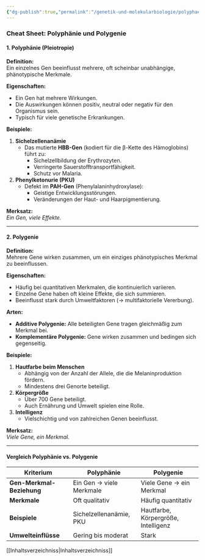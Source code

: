 ```yaml
---
{"dg-publish":true,"permalink":"/genetik-und-molekularbiologie/polyphaenie-und-polygenie/"}
---
```


### Cheat Sheet: **Polyphänie** und **Polygenie**

#### **1. Polyphänie (Pleiotropie)**

**Definition:**  
Ein einzelnes Gen beeinflusst mehrere, oft scheinbar unabhängige, phänotypische Merkmale.

**Eigenschaften:**

- Ein Gen hat mehrere Wirkungen.
- Die Auswirkungen können positiv, neutral oder negativ für den Organismus sein.
- Typisch für viele genetische Erkrankungen.

**Beispiele:**

1. **Sichelzellenanämie**
    - Das mutierte **HBB-Gen** (kodiert für die β-Kette des Hämoglobins) führt zu:
        - Sichelzellbildung der Erythrozyten.
        - Verringerte Sauerstofftransportfähigkeit.
        - Schutz vor Malaria.
2. **Phenylketonurie (PKU)**
    - Defekt im **PAH-Gen** (Phenylalaninhydroxylase):
        - Geistige Entwicklungsstörungen.
        - Veränderungen der Haut- und Haarpigmentierung.

**Merksatz:**  
_Ein Gen, viele Effekte._

---

#### **2. Polygenie**

**Definition:**  
Mehrere Gene wirken zusammen, um ein einziges phänotypisches Merkmal zu beeinflussen.

**Eigenschaften:**

- Häufig bei quantitativen Merkmalen, die kontinuierlich variieren.
- Einzelne Gene haben oft kleine Effekte, die sich summieren.
- Beeinflusst stark durch Umweltfaktoren (→ multifaktorielle Vererbung).

**Arten:**

- **Additive Polygenie:** Alle beteiligten Gene tragen gleichmäßig zum Merkmal bei.
- **Komplementäre Polygenie:** Gene wirken zusammen und bedingen sich gegenseitig.

**Beispiele:**

1. **Hautfarbe beim Menschen**
    - Abhängig von der Anzahl der Allele, die die Melaninproduktion fördern.
    - Mindestens drei Genorte beteiligt.
2. **Körpergröße**
    - Über 700 Gene beteiligt.
    - Auch Ernährung und Umwelt spielen eine Rolle.
3. **Intelligenz**
    - Vielschichtig und von zahlreichen Genen beeinflusst.

**Merksatz:**  
_Viele Gene, ein Merkmal._

---

#### **Vergleich Polyphänie vs. Polygenie**

|**Kriterium**|**Polyphänie**|**Polygenie**|
|---|---|---|
|**Gen-Merkmal-Beziehung**|Ein Gen → viele Merkmale|Viele Gene → ein Merkmal|
|**Merkmale**|Oft qualitativ|Häufig quantitativ|
|**Beispiele**|Sichelzellenanämie, PKU|Hautfarbe, Körpergröße, Intelligenz|
|**Umwelteinflüsse**|Gering bis moderat|Stark|


[[Inhaltsverzeichniss\|Inhaltsverzeichniss]]